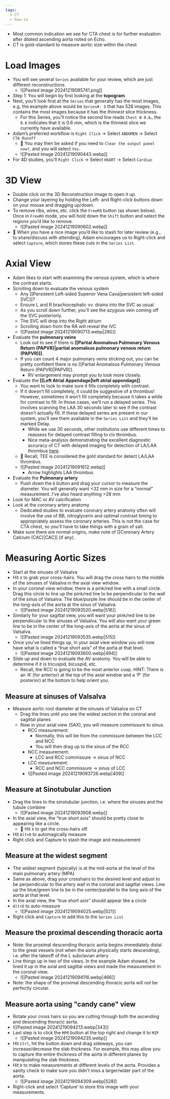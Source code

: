 ```yaml
---
tags:
  - CT
  - how-to
---
```

- Most common indication we see for CTA chest is for further evaluation after dilated ascending aorta noted on Echo.
- CT is gold-standard to measure aortic size within the chest

# Load Images

- You will see several `Series` available for your review, which are just different reconstructions.
	- ![[Pasted image 20241219085741.png]]
- Step 1: You will begin by first looking at the **topogram**.
- Next, you’ll look first at the `Series` that generally has the most images, e.g. the example above would be `Series#: 5` that has 528 images. This contains the most images because it has the _thinnest_ slice thickness. 
	- For this Series, you’ll notice the second line reads `Chest W 0.6…` the `0.6` indicates that it is 0.6 mm, which is the thinnest slice we currently have available.
- Adam’s preferred workflow is `Right Click` → Select `ABDOMEN` → Select `CTA Runoff`
	- 📝 You may then be asked if you need to `Clear the output panel now?`, and you will select `Yes`.
	- ![[Pasted image 20241219090443.webp]]
- For 4D studies, you’ll `Right Click` → Select `HEART` → Select `Cardiac`

# 3D View

- Double click on the 3D Reconstruction image to open it up.
- Change your layering by holding the Left- and Right-click buttons down on your mouse and dragging up/down.
- To remove ribs, wires, etc. click the `FreeRO` button (as shown below). Once in `FreeRO` mode, you will hold down the `Shift` button and select the regions you’d like to remove.
	- ![[Pasted image 20241219090602.webp]]
- 📝 When you have a nice image you’d like to stash for later review (e.g., to share/discuss with attending), Adam encourages us to Right-click and select `Capture`, which stores these cuts in the `Series List`.

# Axial View

- Adam likes to start with examining the venous system, which is where the contrast starts.
- Scrolling down to evaluate the venous system
	- Any [[Persistent Left-sided Superior Vena Cava|persistent left-sided SVC]]?
	- Ensure L and R brachiocephalic vv. drains into the SVC as usual
	- As you scroll down further, you’ll see the azygous vein coming off the SVC posteriorly. 
	- The SVC will drop into the Right atrium
	- Scrolling down from the RA will reveal the IVC
	- ![[Pasted image 20241219090713.webp|280]]
- Evaluate the **pulmonary veins**
	- Look out to see if there is **[[Partial Anomalous Pulmonary Venous Return (PAPVR)|partial anomalous pulmonary venous return (PAPVR)]]**. 
	- If you can count 4 major pulmonary veins sticking out, you can be pretty confident there is no [[Partial Anomalous Pulmonary Venous Return (PAPVR)|PAPVR]]. 
		- RV enlargement may prompt you to look more closely.
- Evaluate the **[[Left Atrial Appendage|left atrial appendage]]**
	- You want to look to make sure it fills completely with contrast. 
	- If it doesn’t fill completely, it could be suggestive of a thrombus! However, sometimes it won’t fill completely because it takes a while for contrast to fill. In those cases, we’ll run a delayed series. This involves scanning the LAA 30 seconds later to see if the contrast doesn’t actually fill. If these delayed series are present in our system, you’ll see them available in the `Series List` and they’ll be marked Delay.
		- While we use 30 seconds, other institutions use different times to reassess for delayed contrast filling to r/o thrombus.
		- Nice meta-analysis demonstrating the excellent diagnostic accuracy of CT with delayed imaging for detection of LA/LAA thrombus [here](https://www.ahajournals.org/doi/10.1161/circimaging.112.000153).
	- 📝 Recall, TEE is considered the gold standard for detect LA/LAA thrombus.
	- ![[Pasted image 20241219091612.webp]]
		- Arrow highlights LAA thrombus
- Evaluate the **Pulmonary artery**
	- Push down the `D` button and drag your cursor to measure the diameter. You will generally want <32 mm in size for a “normal” measurement. I've also heard anything >28 mm 
- Look for MAC or AV calcification
- Look at the coronary artery anatomy
	- Dedicated studies to evaluate coronary artery anatomy often will involve the use of BB, nitroglycerin and optimal contrast timing to appropriately assess the coronary arteries. This is not the case for CTA chest, so you’ll have to take things with a grain of salt.
- Make sure there are normal origins, make note of [[Coronary Artery Calcium (CAC)|CAC]] (if any).


# Measuring Aortic Sizes

- Start at the sinuses of Valsalva
- Hit `X` to grab your cross-hairs. You will drag the cross hairs to the middle of the sinuses of Valsalva in the axial view window.
- In your coronal view window, there is a pink/red line with a small circle. Drag this circle to line up the pink/red line to be perpendicular to the wall of the sinus of Valsalva. The blue/purple line should be in the center of the long-axis of the aorta at the sinus of Valsalva.
	- ![[Pasted image 20241219093520.webp|516]]
- Similarly for your sagittal view, you will want your pink/red line to be perpendicular to the sinuses of Valsalva. You will also want your green line to be in the center of the long-axis of the aorta at the sinus of Valsalva.
	- ![[Pasted image 20241219093535.webp|515]]
- Once you’ve lined things up, in your axial view window you will now have what is called a “true short axis” of the aorta at that level.
	- ![[Pasted image 20241219093600.webp|494]]
- Slide up and down to evaluate the AV anatomy. You will be able to determine if it is tricuspid, bicuspid, etc.
	- Recall, the RCC is going to be the most anterior cusp. HINT: There is an ‘A’ (for anterior) at the top of the axial window and a ‘P’ (for posterior) at the bottom to help orient you.

## Measure at sinuses of Valsalva

- Measure aortic root diameter at the sinuses of Valsalva on CT
	- Drag the lines until you see the widest section in the coronal and sagittal planes
	- Now in your axial view (SAX), you will measure commissure to sinus. 
		- RCC measurement:
			- Normally, this will be from the commissure between the LCC and NCC
			- You will then drag up to the sinus of the RCC
		- NCC measurement:
			- LCC and RCC commissure → sinus of NCC
		- LCC measurement:
			- RCC and NCC commissure → sinus of LCC
		- ![[Pasted image 20241219093726.webp|409]]

## Measure at Sinotubular Junction

- Drag the lines to the sinotubular junction, i.e. where the sinuses and the tubule combine
	- ![[Pasted image 20241219093908.webp]]
- In the axial view, the “true short axis” should be pretty close to appearing like a circle.
	- 📝 Hit `X` to get the cross-hairs off.
- Hit `Alt+D` to automagically measure
- Right click and Capture to stash the image and measurement

## Measure at the widest segment

- The widest segment (typically) is at the mid-aorta at the level of the main pulmonary artery (MPA)
- Same as above, drag your crosshairs to the desired level and adjust to be perpendicular to the artery wall in the coronal and sagittal views. Line up the blue/green line to be in the center/parallel to the long axis of the aorta at that level.
- In the axial view, the “true short axis” should appear like a circle
- `Alt+D` to auto-measure
	- ![[Pasted image 20241219094025.webp|521]]
- Right click and `Capture` to add this to the `Series List`

## Measure the proximal descending thoracic aorta

- Note: the proximal descending thoracic aorta begins immediately distal to the great vessels (not when the aorta physically starts descending), i.e. after the takeoff of the L subclavian artery
- Line things up in two of the views. In the example Adam showed, he lined it up in the axial and sagittal views and made the measurement in the coronal view.
	- ![[Pasted image 20241219094116.webp|466]]
- Note: the shape of the proximal descending thoracic aorta will _not_ be perfectly circular.

## Measure aorta using "candy cane" view

- Rotate your cross hairs so you are cutting through both the ascending and descending thoracic aorta.
- ![[Pasted image 20241219094213.webp|343]]
- Last step is to click the `MPR` button at the top right and change it to `MIP`
	- ![[Pasted image 20241219094235.webp]]
- Hit `Ctrl`, hit the button down and drag sideways, you can increase/decrease the slab thickness. For example, this may allow you to capture the entire thickness of the aorta in different planes by manipulating the slab thickness.
- Hit `D` to make measurements at different levels of the aorta. Provides a sanity check to make sure you didn’t miss a larger/wider part of the aorta.
	- ![[Pasted image 20241219094309.webp|528]]
- Right-click and select ‘Capture’ to store this image with your measurements.
